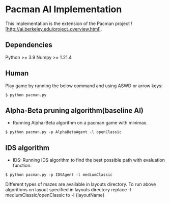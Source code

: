 # Pacman AI Implementation

This implementation is the extension of the Pacman project ![http://ai.berkeley.edu/project_overview.html].

## Dependencies 
Python >= 3.9
Numpy >= 1.21.4

## Human
Play game by running the below command and using ASWD or arrow keys:
```
$ python pacman.py
```

## Alpha-Beta pruning algorithm(baseline AI)
- Running Alpha-Beta algorithm on a pacman game with minimax.
```
$ python pacman.py -p AlphaBetaAgent -l openClassic
```

## IDS algorithm
- IDS: Running IDS algorithm to find the best possible path with evaluation function.
```
$ python pacman.py -p IDSAgent -l mediumClassic
```

Different types of mazes are available in layouts directory. To run above algorithms on layout specified in layouts directory replace -l mediumClassic/openClassic to -l {layoutName}
